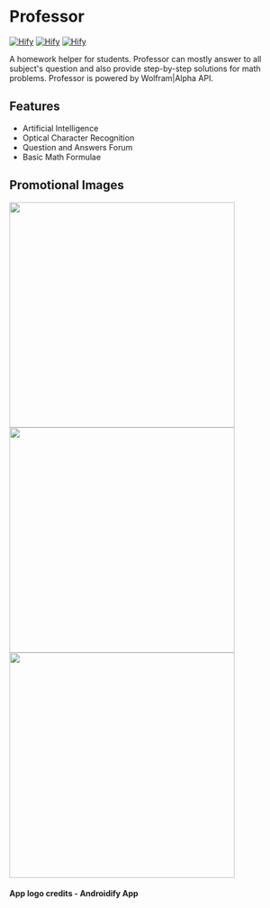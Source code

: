 # Professor
[![Hify](https://forthebadge.com/images/badges/built-by-developers.svg)](https://lvamsavarthan.github.io/lvstore/hify.html)
[![Hify](https://forthebadge.com/images/badges/built-with-love.svg)](https://lvamsavarthan.github.io/lvstore/hify.html)
[![Hify](https://forthebadge.com/images/badges/built-for-android.svg)](https://lvamsavarthan.github.io/lvstore/hify.html)

A homework helper for students. Professor can mostly answer to all subject's question and also provide step-by-step solutions for math problems. Professor is powered by Wolfram|Alpha API. 

## Features

- Artificial Intelligence
- Optical Character Recognition
- Question and Answers Forum
- Basic Math Formulae

## Promotional Images

<img src="https://github.com/lvamsavarthan/ProfessorLv/blob/master/images/1.jpg" height="400">
<img src="https://github.com/lvamsavarthan/ProfessorLv/blob/master/images/2.jpg" height="400">
<img src="https://github.com/lvamsavarthan/ProfessorLv/blob/master/images/3.jpg" height="400">

#### App logo credits - Androidify App
